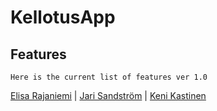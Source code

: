 # KellotusApp

## Features

```
Here is the current list of features ver 1.0
```

[Elisa Rajaniemi](https://github.com/elisara/) | [Jari Sandström](https://github.com/jarisand/) | [Keni Kastinen](https://github.com/KeniKastinen/)
